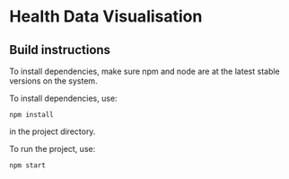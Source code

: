 # Health Data Visualisation

## Build instructions

To install dependencies, make sure npm and node are at the latest stable versions on the system.

To install dependencies, use:

```
npm install
```
in the project directory.

To run the project, use:

```
npm start
```
